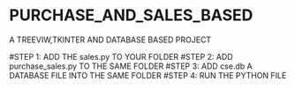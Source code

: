 # PURCHASE_AND_SALES_BASED
A TREEVIW,TKINTER AND DATABASE BASED PROJECT


#STEP 1: ADD THE sales.py TO YOUR FOLDER
#STEP 2: ADD purchase_sales.py TO THE SAME FOLDER
#STEP 3: ADD cse.db  A DATABASE FILE INTO THE SAME FOLDER
#STEP 4: RUN THE PYTHON FILE
